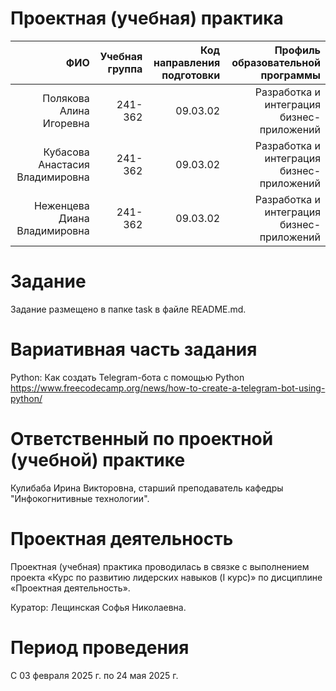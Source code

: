 # Проектная (учебная) практика

| ФИО | Учебная группа | Код направления подготовки | Профиль образовательной программы |
|----:|---------------:|---------------------------:|----------------------------------:|
| Полякова Алина Игоревна | 241-362 | 09.03.02 | Разработка и интеграция бизнес-приложений |
| Кубасова Анастасия Владимировна | 241-362 | 09.03.02 | Разработка и интеграция бизнес-приложений |
| Неженцева Диана Владимировна | 241-362 | 09.03.02 | Разработка и интеграция бизнес-приложений |


# Задание

Задание размещено в папке task в файле README.md.


# Вариативная часть задания

Python: Как создать Telegram-бота с помощью Python
https://www.freecodecamp.org/news/how-to-create-a-telegram-bot-using-python/

# Ответственный по проектной (учебной) практике

Кулибаба Ирина Викторовна, старший преподаватель кафедры "Инфокогнитивные технологии".


# Проектная деятельность

Проектная (учебная) практика проводилась в связке с выполнением проекта «Курс по развитию лидерских навыков (I курс)» по дисциплине «Проектная деятельность».

Куратор: Лещинская Софья Николаевна.


# Период проведения

С 03 февраля 2025 г. по 24 мая 2025 г.
